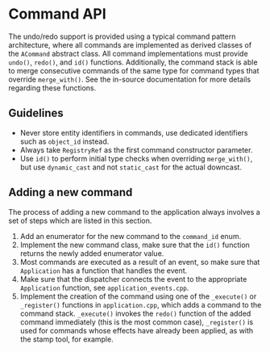 # Command API

The undo/redo support is provided using a typical command pattern architecture, where all commands are implemented as
derived classes of the `ACommand` abstract class. All command implementations must provide `undo()`, `redo()`,
and `id()` functions. Additionally, the command stack is able to merge consecutive commands of the same type for command
types that override `merge_with()`. See the in-source documentation for more details regarding these functions.

## Guidelines

* Never store entity identifiers in commands, use dedicated identifiers such as `object_id` instead.
* Always take `RegistryRef` as the first command constructor parameter.
* Use `id()` to perform initial type checks when overriding `merge_with()`, but use `dynamic_cast` and not `static_cast`
  for the actual downcast.

## Adding a new command

The process of adding a new command to the application always involves a set of steps which are listed in this section.

1. Add an enumerator for the new command to the `command_id` enum.
2. Implement the new command class, make sure that the `id()` function returns the newly added enumerator value.
3. Most commands are executed as a result of an event, so make sure that `Application` has a function that handles the
   event.
4. Make sure that the dispatcher connects the event to the appropriate `Application` function,
   see `application_events.cpp`.
5. Implement the creation of the command using one of the `_execute()` or `_register()` functions in `application.cpp`,
   which adds a command to the command stack. `_execute()` invokes the `redo()` function of the added command
   immediately (this is the most common case), `_register()` is used for commands whose effects have already been
   applied, as with the stamp tool, for example.
